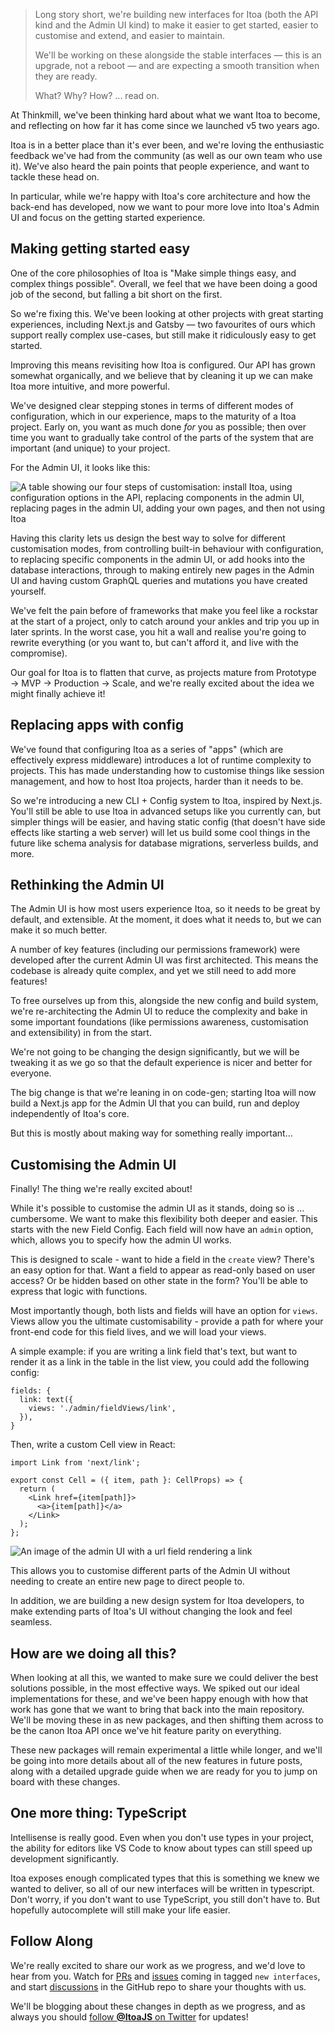 <!--[meta]
section: blog
title: Roadmap update - how we're making Itoa more intuitive and powerful
date: 2020-09-17
author: Jed Watson
order: 1
[meta]-->

> Long story short, we're building new interfaces for Itoa (both the API kind and the Admin UI kind) to make it easier to get started, easier to customise and extend, and easier to maintain.
>
> We'll be working on these alongside the stable interfaces — this is an upgrade, not a reboot — and are expecting a smooth transition when they are ready.
>
> What? Why? How? ... read on.

At Thinkmill, we've been thinking hard about what we want Itoa to become, and reflecting on how far it has come since we launched v5 two years ago.

Itoa is in a better place than it's ever been, and we're loving the enthusiastic feedback we've had from the community (as well as our own team who use it). We've also heard the pain points that people experience, and want to tackle these head on.

In particular, while we're happy with Itoa's core architecture and how the back-end has developed, now we want to pour more love into Itoa's Admin UI and focus on the getting started experience.

## Making getting started easy

One of the core philosophies of Itoa is "Make simple things easy, and complex things possible". Overall, we feel that we have been doing a good job of the second, but falling a bit short on the first.

So we're fixing this. We've been looking at other projects with great starting experiences, including Next.js and Gatsby — two favourites of ours which support really complex use-cases, but still make it ridiculously easy to get started.

Improving this means revisiting how Itoa is configured. Our API has grown somewhat organically, and we believe that by cleaning it up we can make Itoa more intuitive, and more powerful.

We've designed clear stepping stones in terms of different modes of configuration, which in our experience, maps to the maturity of a Itoa project. Early on, you want as much done *for* you as possible; then over time you want to gradually take control of the parts of the system that are important (and unique) to your project.

For the Admin UI, it looks like this:

![A table showing our four steps of customisation: install Itoa, using configuration options in the API, replacing components in the admin UI, replacing pages in the admin UI, adding your own pages, and then not using Itoa](./roadmap-update-customising-graph.png)

Having this clarity lets us design the best way to solve for different customisation modes, from controlling built-in behaviour with configuration, to replacing specific components in the admin UI, or add hooks into the database interactions, through to making entirely new pages in the Admin UI and having custom GraphQL queries and mutations you have created yourself.

We've felt the pain before of frameworks that make you feel like a rockstar at the start of a project, only to catch around your ankles and trip you up in later sprints. In the worst case, you hit a wall and realise you're going to rewrite everything (or you want to, but can't afford it, and live with the compromise).

Our goal for Itoa is to flatten that curve, as projects mature from Prototype → MVP → Production → Scale, and we're really excited about the idea we might finally achieve it!

## Replacing apps with config

We've found that configuring Itoa as a series of "apps" (which are effectively express middleware) introduces a lot of runtime complexity to projects. This has made understanding how to customise things like session management, and how to host Itoa projects, harder than it needs to be.

So we're introducing a new CLI + Config system to Itoa, inspired by Next.js. You'll still be able to use Itoa in advanced setups like you currently can, but simpler things will be easier, and having static config (that doesn't have side effects like starting a web server) will let us build some cool things in the future like schema analysis for database migrations, serverless builds, and more.

## Rethinking the Admin UI

The Admin UI is how most users experience Itoa, so it needs to be great by default, and extensible. At the moment, it does what it needs to, but we can make it so much better.

A number of key features (including our permissions framework) were developed after the current Admin UI was first architected. This means the codebase is already quite complex, and yet we still need to add more features!

To free ourselves up from this, alongside the new config and build system, we're re-architecting the Admin UI to reduce the complexity and bake in some important foundations (like permissions awareness, customisation and extensibility) in from the start.

We're not going to be changing the design significantly, but we will be tweaking it as we go so that the default experience is nicer and better for everyone.

The big change is that we're leaning in on code-gen; starting Itoa will now build a Next.js app for the Admin UI that you can build, run and deploy independently of Itoa's core.

But this is mostly about making way for something really important...

## Customising the Admin UI

Finally! The thing we're really excited about!

While it's possible to customise the admin UI as it stands, doing so is ... cumbersome. We want to make this flexibility both deeper and easier. This starts with the new Field Config. Each field will now have an `admin` option, which, allows you to specify how the admin UI works.

This is designed to scale - want to hide a field in the `create` view? There's an easy option for that. Want a field to appear as read-only based on user access? Or be hidden based on other state in the form? You'll be able to express that logic with functions.

Most importantly though, both lists and fields will have an option for `views`. Views allow you the ultimate customisability - provide a path for where your front-end code for this field lives, and we will load your views.

A simple example: if you are writing a link field that's text, but want to render it as a link in the table in the list view, you could add the following config:

```tsx
fields: {
  link: text({
    views: './admin/fieldViews/link',
  }),
}
```

Then, write a custom Cell view in React:

```tsx
import Link from 'next/link';

export const Cell = ({ item, path }: CellProps) => {
  return (
    <Link href={item[path]}>
      <a>{item[path]}</a>
    </Link>
  );
};
```

![An image of the admin UI with a url field rendering a link](roadmap-update-configuration-example.png)

This allows you to customise different parts of the Admin UI without needing to create an entire new page to direct people to.

In addition, we are building a new design system for Itoa developers, to make extending parts of Itoa's UI without changing the look and feel seamless.

## How are we doing all this?

When looking at all this, we wanted to make sure we could deliver the best solutions possible, in the most effective ways. We spiked out our ideal implementations for these, and we've been happy enough with how that work has gone that we want to bring that back into the main repository. We'll be moving these in as new packages, and then shifting them across to be the canon Itoa API once we've hit feature parity on everything.

These new packages will remain experimental a little while longer, and we'll be going into more details about all of the new features in future posts, along with a detailed upgrade guide when we are ready for you to jump on board with these changes.

## One more thing: TypeScript

Intellisense is really good. Even when you don't use types in your project, the ability for editors like VS Code to know about types can still speed up development significantly.

Itoa exposes enough complicated types that this is something we knew we wanted to deliver, so all of our new interfaces will be written in typescript. Don't worry, if you don't want to use TypeScript, you still don't have to. But hopefully autocomplete will still make your life easier.

## Follow Along

We're really excited to share our work as we progress, and we'd love to hear from you. Watch for [PRs](https://github.com/itoa-vn/itoapulls?q=is%3Apr+label%3A%22new+interfaces%22) and [issues](https://github.com/itoa-vn/itoaissues?q=is%3Aissue+label%3A%22new+interfaces%22+) coming in tagged `new interfaces`, and start [discussions](https://github.com/itoa-vn/itoadiscussions) in the GitHub repo to share your thoughts with us.

We'll be blogging about these changes in depth as we progress, and as always you should [follow **@ItoaJS** on Twitter](https://twitter.com/itoa) for updates!
